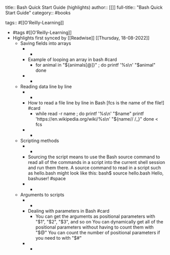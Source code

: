 title:: Bash Quick Start Guide (highlights)
author:: [[]]
full-title:: "Bash Quick Start Guide"
category:: #books

tags:: #[[O'Reilly-Learning]]

- #tags #[[O'Reilly-Learning]]
- Highlights first synced by [[Readwise]] [[Thursday, 18-08-2022]]
	- Saving fields into arrays
		- -
		- Example of looping an array in bash #card
			- for animal in "${animals[@]}" ; do
			        printf '%s\n' "$animal"
			    done
		- -
	- Reading data line by line
		- -
		- How to read a file line by line in Bash [fcs is the name of the file!] #card
			- while read -r name ; do
			    printf '%s\n' "$name"
			    printf 'https://en.wikipedia.org/wiki/%s\n' "${name// /_}"
			  done < fcs
		- -
	- Scripting methods
		- -
		- Sourcing the script means to use the Bash source command to read all of the commands in a script into the current shell session and run them there. A source command to read in a script such as hello.bash might look like this:
		  bash$ source hello.bash
		  Hello, bashuser! #space
		- -
	- Arguments to scripts
		- -
		- Dealing with parameters in Bash #card
			- You can get the arguments as positional parameters with "$1", "$2", "$3", and so on
			  You can dynamically get all of the positional parameters without having to count them with "$@"
			  You can count the number of positional parameters if you need to with "$#"
		- -